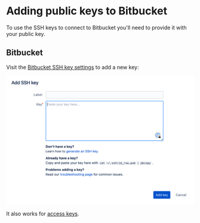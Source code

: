 # Adding public keys to Bitbucket

To use the SSH keys to connect to Bitbucket you'll need to provide it with your public key.

## Bitbucket[​](https://developer.1password.com/docs/ssh/public-key-autofill#bitbucket)

Visit the [Bitbucket SSH key settings](https://bitbucket.org/account/settings/ssh-keys/) to add a new key:

![](./attachments/image-20220506-054215.png)

It also works for [access keys](https://support.atlassian.com/bitbucket-cloud/docs/add-access-keys/).